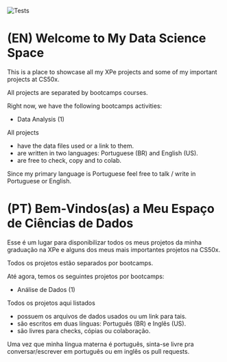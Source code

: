 ![Tests](https://github.com/cassio-marinho/data_science/actions/workflows/main.yml/badge.svg)
# (EN) Welcome to My Data Science Space


This is a place to showcase all my XPe projects and some of my important projects at CS50x.

All projects are separated by bootcamps courses. 

Right now, we have the following bootcamps activities:
 * Data Analysis (1)

All projects
  * have the data files used or a link to them.
  * are written in two languages: Portuguese (BR) and English (US).
  * are free to check, copy and to colab.
  
Since my primary language is Portuguese feel free to talk / write in Portuguese or English.

# (PT) Bem-Vindos(as) a Meu Espaço de Ciências de Dados


Esse é um lugar para disponibilizar todos os meus projetos da minha graduação na XPe e alguns dos meus mais importantes projetos na CS50x.

Todos os projetos estão separados por bootcamps. 

Até agora, temos os seguintes projetos por bootcamps:
 * Análise de Dados (1)

Todos os projetos aqui listados
  * possuem os arquivos de dados usados ou um link para tais.
  * são escritos em duas línguas: Português (BR) e Inglês (US).
  * são livres para checks, cópias ou colaboração.
  
Uma vez que minha língua materna é português, sinta-se livre pra conversar/escrever em português ou em inglês os pull requests.

